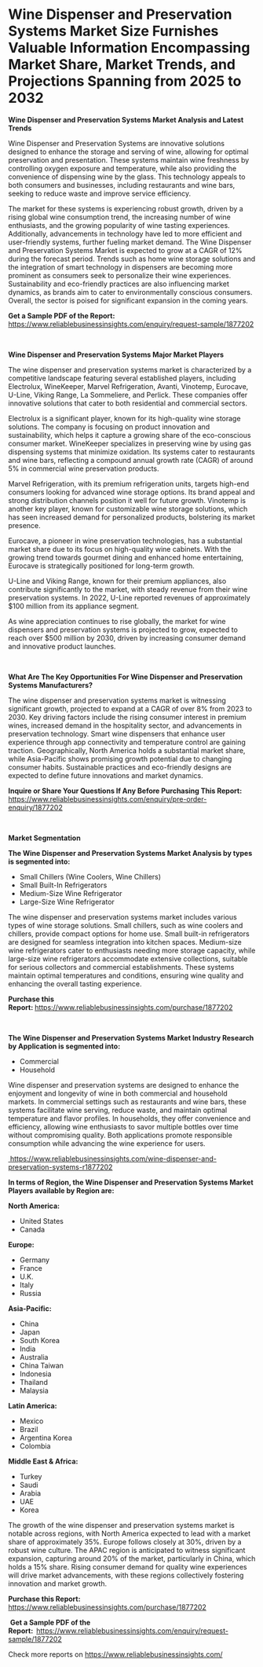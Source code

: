 <p><h1>Wine Dispenser and Preservation Systems Market Size Furnishes Valuable Information Encompassing Market Share, Market Trends, and Projections Spanning from 2025 to 2032</h1></p><p><strong>Wine Dispenser and Preservation Systems Market Analysis and Latest Trends</strong></p>
<p><p>Wine Dispenser and Preservation Systems are innovative solutions designed to enhance the storage and serving of wine, allowing for optimal preservation and presentation. These systems maintain wine freshness by controlling oxygen exposure and temperature, while also providing the convenience of dispensing wine by the glass. This technology appeals to both consumers and businesses, including restaurants and wine bars, seeking to reduce waste and improve service efficiency.</p><p>The market for these systems is experiencing robust growth, driven by a rising global wine consumption trend, the increasing number of wine enthusiasts, and the growing popularity of wine tasting experiences. Additionally, advancements in technology have led to more efficient and user-friendly systems, further fueling market demand. The Wine Dispenser and Preservation Systems Market is expected to grow at a CAGR of 12% during the forecast period. Trends such as home wine storage solutions and the integration of smart technology in dispensers are becoming more prominent as consumers seek to personalize their wine experiences. Sustainability and eco-friendly practices are also influencing market dynamics, as brands aim to cater to environmentally conscious consumers. Overall, the sector is poised for significant expansion in the coming years.</p></p>
<p><strong>Get a Sample PDF of the Report:&nbsp;</strong> <a href="https://www.reliablebusinessinsights.com/enquiry/request-sample/1877202?utm_campaign=2295&utm_medium=2&utm_source=Github&utm_content=ia&utm_term=28022025&utm_id=wine-dispenser-and-preservation-systems">https://www.reliablebusinessinsights.com/enquiry/request-sample/1877202</a></p>
<p>&nbsp;</p>
<p><strong>Wine Dispenser and Preservation Systems Major Market Players</strong></p>
<p><p>The wine dispenser and preservation systems market is characterized by a competitive landscape featuring several established players, including Electrolux, WineKeeper, Marvel Refrigeration, Avanti, Vinotemp, Eurocave, U-Line, Viking Range, La Sommeliere, and Perlick. These companies offer innovative solutions that cater to both residential and commercial sectors.</p><p>Electrolux is a significant player, known for its high-quality wine storage solutions. The company is focusing on product innovation and sustainability, which helps it capture a growing share of the eco-conscious consumer market. WineKeeper specializes in preserving wine by using gas dispensing systems that minimize oxidation. Its systems cater to restaurants and wine bars, reflecting a compound annual growth rate (CAGR) of around 5% in commercial wine preservation products.</p><p>Marvel Refrigeration, with its premium refrigeration units, targets high-end consumers looking for advanced wine storage options. Its brand appeal and strong distribution channels position it well for future growth. Vinotemp is another key player, known for customizable wine storage solutions, which has seen increased demand for personalized products, bolstering its market presence.</p><p>Eurocave, a pioneer in wine preservation technologies, has a substantial market share due to its focus on high-quality wine cabinets. With the growing trend towards gourmet dining and enhanced home entertaining, Eurocave is strategically positioned for long-term growth.</p><p>U-Line and Viking Range, known for their premium appliances, also contribute significantly to the market, with steady revenue from their wine preservation systems. In 2022, U-Line reported revenues of approximately $100 million from its appliance segment.</p><p>As wine appreciation continues to rise globally, the market for wine dispensers and preservation systems is projected to grow, expected to reach over $500 million by 2030, driven by increasing consumer demand and innovative product launches.</p></p>
<p>&nbsp;</p>
<p><strong>What Are The Key Opportunities For Wine Dispenser and Preservation Systems Manufacturers?</strong></p>
<p><p>The wine dispenser and preservation systems market is witnessing significant growth, projected to expand at a CAGR of over 8% from 2023 to 2030. Key driving factors include the rising consumer interest in premium wines, increased demand in the hospitality sector, and advancements in preservation technology. Smart wine dispensers that enhance user experience through app connectivity and temperature control are gaining traction. Geographically, North America holds a substantial market share, while Asia-Pacific shows promising growth potential due to changing consumer habits. Sustainable practices and eco-friendly designs are expected to define future innovations and market dynamics.</p></p>
<p><strong>Inquire or Share Your Questions If Any Before Purchasing This Report:</strong> <a href="https://www.reliablebusinessinsights.com/enquiry/pre-order-enquiry/1877202?utm_campaign=2295&utm_medium=2&utm_source=Github&utm_content=ia&utm_term=28022025&utm_id=wine-dispenser-and-preservation-systems">https://www.reliablebusinessinsights.com/enquiry/pre-order-enquiry/1877202</a></p>
<p>&nbsp;</p>
<p><strong>Market Segmentation</strong></p>
<p><strong>The Wine Dispenser and Preservation Systems Market Analysis by types is segmented into:</strong></p>
<p><ul><li>Small Chillers (Wine Coolers, Wine Chillers)</li><li>Small Built-In Refrigerators</li><li>Medium-Size Wine Refrigerator</li><li>Large-Size Wine Refrigerator</li></ul></p>
<p><p>The wine dispenser and preservation systems market includes various types of wine storage solutions. Small chillers, such as wine coolers and chillers, provide compact options for home use. Small built-in refrigerators are designed for seamless integration into kitchen spaces. Medium-size wine refrigerators cater to enthusiasts needing more storage capacity, while large-size wine refrigerators accommodate extensive collections, suitable for serious collectors and commercial establishments. These systems maintain optimal temperatures and conditions, ensuring wine quality and enhancing the overall tasting experience.</p></p>
<p><strong>Purchase this Report:&nbsp;</strong><a href="https://www.reliablebusinessinsights.com/purchase/1877202?utm_campaign=2295&utm_medium=2&utm_source=Github&utm_content=ia&utm_term=28022025&utm_id=wine-dispenser-and-preservation-systems">https://www.reliablebusinessinsights.com/purchase/1877202</a></p>
<p>&nbsp;</p>
<p><strong>The Wine Dispenser and Preservation Systems Market Industry Research by Application is segmented into:</strong></p>
<p><ul><li>Commercial</li><li>Household</li></ul></p>
<p><p>Wine dispenser and preservation systems are designed to enhance the enjoyment and longevity of wine in both commercial and household markets. In commercial settings such as restaurants and wine bars, these systems facilitate wine serving, reduce waste, and maintain optimal temperature and flavor profiles. In households, they offer convenience and efficiency, allowing wine enthusiasts to savor multiple bottles over time without compromising quality. Both applications promote responsible consumption while advancing the wine experience for users.</p></p>
<p><a href="https://www.reliablebusinessinsights.com/wine-dispenser-and-preservation-systems-r1877202?utm_campaign=2295&utm_medium=2&utm_source=Github&utm_content=ia&utm_term=28022025&utm_id=wine-dispenser-and-preservation-systems">&nbsp;https://www.reliablebusinessinsights.com/wine-dispenser-and-preservation-systems-r1877202</a></p>
<p><strong>In terms of Region, the Wine Dispenser and Preservation Systems Market Players available by Region are:</strong></p>
<p>
    <p> <strong> North America: </strong>
        <ul>
            <li>United States</li>
            <li>Canada</li>
        </ul>
        </p> 
    <p> <strong> Europe: </strong>
        <ul>
            <li>Germany</li>
            <li>France</li>
            <li>U.K.</li>
            <li>Italy</li>
            <li>Russia</li>
        </ul>
        </p> 
    <p> <strong> Asia-Pacific: </strong>
        <ul>
            <li>China</li>
            <li>Japan</li>
            <li>South Korea</li>
            <li>India</li>
            <li>Australia</li>
            <li>China Taiwan</li>
            <li>Indonesia</li>
            <li>Thailand</li>
            <li>Malaysia</li>
        </ul>
        </p> 
    <p> <strong> Latin America: </strong>
        <ul>
            <li>Mexico</li>
            <li>Brazil</li>
            <li>Argentina Korea</li>
            <li>Colombia</li>
        </ul>
        </p> 
    <p> <strong> Middle East & Africa: </strong>
        <ul>
            <li>Turkey</li>
            <li>Saudi</li>
            <li>Arabia</li>
            <li>UAE</li>
            <li>Korea</li>
        </ul>
    </p>
    </p>
<p><p>The growth of the wine dispenser and preservation systems market is notable across regions, with North America expected to lead with a market share of approximately 35%. Europe follows closely at 30%, driven by a robust wine culture. The APAC region is anticipated to witness significant expansion, capturing around 20% of the market, particularly in China, which holds a 15% share. Rising consumer demand for quality wine experiences will drive market advancements, with these regions collectively fostering innovation and market growth.</p></p>
<p><strong>Purchase this Report: </strong><a href="https://www.reliablebusinessinsights.com/purchase/1877202?utm_campaign=2295&utm_medium=2&utm_source=Github&utm_content=ia&utm_term=28022025&utm_id=wine-dispenser-and-preservation-systems">https://www.reliablebusinessinsights.com/purchase/1877202</a></p>
<p>&nbsp;<strong>Get a Sample PDF of the Report:&nbsp;&nbsp;</strong><a href="https://www.reliablebusinessinsights.com/enquiry/request-sample/1877202?utm_campaign=2295&utm_medium=2&utm_source=Github&utm_content=ia&utm_term=28022025&utm_id=wine-dispenser-and-preservation-systems">https://www.reliablebusinessinsights.com/enquiry/request-sample/1877202</a></p>
<p><strong></strong></p>
<p>Check more reports on <a href="https://www.reliablebusinessinsights.com/?utm_campaign=2295&utm_medium=2&utm_source=Github&utm_content=ia&utm_term=28022025&utm_id=wine-dispenser-and-preservation-systems">https://www.reliablebusinessinsights.com/</a></p>